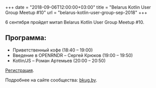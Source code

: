 +++
date = "2018-09-06T12:00:00+03:00"
title = "Belarus Kotlin User Group Meetup #10"
url = "belarus-kotlin-user-group-sep-2018"
+++

6 сентября пройдет митап Belarus Kotlin User Group Meetup #10.

## Программа:

* Приветственный кофе (18:40 – 19:00)
* Введение в OPENRNDR – Сергей Крюков (19:00 – 19:50)
* Kotlin/JS – Роман Артемьев (20:00 – 20:50)

[Регистрация](https://goo.gl/forms/8LVC8tNL209HhDnp2).

Подробнее на сайте сообщества: [bkug.by](https://bkug.by/2018/08/30/anons-bkug-10/).
